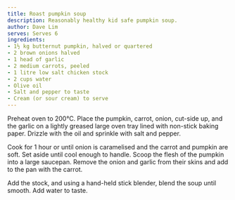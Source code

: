 ```yaml
---
title: Roast pumpkin soup
description: Reasonably healthy kid safe pumpkin soup.
author: Dave Lim
serves: Serves 6
ingredients:
- 1½ kg butternut pumpkin, halved or quartered
- 2 brown onions halved
- 1 head of garlic
- 2 medium carrots, peeled
- 1 litre low salt chicken stock
- 2 cups water
- Olive oil
- Salt and pepper to taste
- Cream (or sour cream) to serve
---
```


Preheat oven to 200°C. Place the pumpkin, carrot, onion, cut-side up, and the garlic on a lightly greased large oven tray lined with non-stick baking paper. Drizzle with the oil and sprinkle with salt and pepper.

Cook for 1 hour or until onion is caramelised and the carrot and pumpkin are soft. Set aside until cool enough to handle. Scoop the flesh of the pumpkin into a large saucepan. Remove the onion and garlic from their skins and add to the pan with the carrot.

Add the stock, and using a hand-held stick blender, blend the soup until smooth. Add water to taste.

